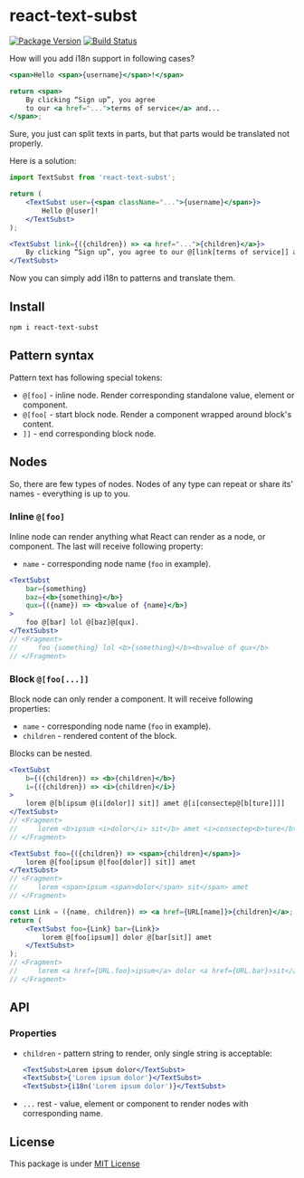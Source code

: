 react-text-subst
================

[![Package Version](https://img.shields.io/npm/v/react-text-subst.svg)](https://www.npmjs.com/package/react-text-subst)
[![Build Status](https://travis-ci.org/Vovan-VE/react-text-subst.svg)](https://travis-ci.org/Vovan-VE/react-text-subst)

How will you add i18n support in following cases?

```jsx
<span>Hello <span>{username}</span>!</span>
```

```jsx
return <span>
    By clicking “Sign up”, you agree
    to our <a href="...">terms of service</a> and...
</span>;
```

Sure, you just can split texts in parts, but that parts would be translated not properly.

Here is a solution:

```jsx
import TextSubst from 'react-text-subst';

return (
    <TextSubst user={<span className="...">{username}</span>}>
        Hello @[user]!
    </TextSubst>
);
```

```jsx
<TextSubst link={({children}) => <a href="...">{children}</a>}>
    By clicking “Sign up”, you agree to our @[link[terms of service]] and...
</TextSubst>
```

Now you can simply add i18n to patterns and translate them.

Install
-------

```sh
npm i react-text-subst
```

Pattern syntax
--------------

Pattern text has following special tokens:

*   `@[foo]` - inline node. Render corresponding standalone value, element or component.
*   `@[foo[` - start block node. Render a component wrapped around block's content.
*   `]]` - end corresponding block node.

Nodes
-----

So, there are few types of nodes. Nodes of any type can repeat or share its' names - everything
is up to you.

### Inline `@[foo]`

Inline node can render anything what React can render as a node, or component.
The last will receive following property:

*   `name` - corresponding node name (`foo` in example).

```jsx
<TextSubst
    bar={something}
    baz={<b>{something}</b>}
    qux={({name}) => <b>value of {name}</b>}
>
    foo @[bar] lol @[baz]@[qux].
</TextSubst>
// <Fragment>
//     foo {something} lol <b>{something}</b><b>value of qux</b>
// </Fragment>
```

### Block `@[foo[...]]`

Block node can only render a component. It will receive following properties:

*   `name` - corresponding node name (`foo` in example).
*   `children` - rendered content of the block.

Blocks can be nested.

```jsx
<TextSubst
    b={({children}) => <b>{children}</b>}
    i={({children}) => <i>{children}</i>}
>
    lorem @[b[ipsum @[i[dolor]] sit]] amet @[i[consectep@[b[ture]]]]
</TextSubst>
// <Fragment>
//     lorem <b>ipsum <i>dolor</i> sit</b> amet <i>consectep<b>ture</b></i>
// </Fragment>
```

```jsx
<TextSubst foo={({children}) => <span>{children}</span>}>
    lorem @[foo[ipsum @[foo[dolor]] sit]] amet
</TextSubst>
// <Fragment>
//     lorem <span>ipsum <span>dolor</span> sit</span> amet
// </Fragment>
```

```jsx
const Link = ({name, children}) => <a href={URL[name]}>{children}</a>;
return (
    <TextSubst foo={Link} bar={Link}>
        lorem @[foo[ipsum]] dolor @[bar[sit]] amet
    </TextSubst>
);
// <Fragment>
//     lorem <a href={URL.foo}>ipsum</a> dolor <a href={URL.bar}>sit</a> amet
// </Fragment>
```

API
---

### Properties

*   `children` - pattern string to render, only single string is acceptable:

    ```jsx
    <TextSubst>Lorem ipsum dolor</TextSubst>
    <TextSubst>{'Lorem ipsum dolor'}</TextSubst>
    <TextSubst>{i18n('Lorem ipsum dolor')}</TextSubst>
    ```

*   `...` rest - value, element or component to render nodes with corresponding
    name.

License
-------

This package is under [MIT License][mit]


[mit]: https://opensource.org/licenses/MIT
